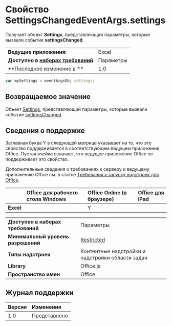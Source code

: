 

# Свойство SettingsChangedEventArgs.settings
Получает объект **Settings**, представляющий параметры, которые вызвали событие **settingsChanged**.

|||
|:-----|:-----|
|**Ведущие приложения:**|Excel|
|**Доступно в [наборах требований](../../docs/overview/specify-office-hosts-and-api-requirements.md)**|Параметры|
|**Последнее изменение в **|1.0|

```js
var mySettings = eventArgsObj.settings;
```


## Возвращаемое значение

Объект [Settings](../../reference/shared/document.settings.md), представляющий параметры, которые вызвали событие [settingsChanged](../../reference/shared/settings.settingschangedevent.md).


## Сведения о поддержке


Заглавная буква Y в следующей матрице указывает на то, что это свойство поддерживается в соответствующем ведущем приложении Office. Пустая ячейка означает, что ведущее приложение Office не поддерживает это свойство.

Дополнительные сведения о требованиях к серверу и ведущему приложению Office см. в статье [Требования к запуску надстроек для Office](../../docs/overview/requirements-for-running-office-add-ins.md).



||**Office для рабочего стола Windows**|**Office Online (в браузере)**|**Office для iPad**|
|:-----|:-----|:-----|:-----|
|**Excel**||Y||

|||
|:-----|:-----|
|**Доступен в наборах требований**|Параметры|
|**Минимальный уровень разрешений**|[Restricted](../../docs/develop/requesting-permissions-for-api-use-in-content-and-task-pane-add-ins.md)|
|**Типы надстроек**|Контентные надстройки и надстройки области задач|
|**Library**|Office.js|
|**Пространство имен**|Office|

## Журнал поддержки




|**Версия**|**Изменения**|
|:-----|:-----|
|1.0|Представлено|
